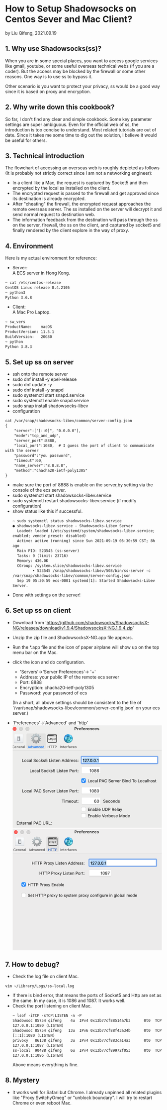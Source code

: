 # How to Setup Shadowsocks on Centos Sever and Mac Client?

by Liu Qifeng, 2021.09.19

## 1. Why use Shadowsocks(ss)?

When you are in some special places, you want to access google services like gmail, youtube, or some useful overseas technical webs (if you are a coder). But the access may be blocked by the firewall or some other reasons. One way is to use ss to bypass it. 

Other scenario is you want to protect your privacy, ss would be a good way since it is based on proxy and encryption. 

## 2. Why write down this cookbook?

So far, I don't find any clear and simple cookbook. Some key parameter settings are super ambiguous. Even for the official web of ss, the introduction is too concise to understand. Most related tutorials are out of date. Since it takes me some time to dig out the solution, I believe it would be useful for others. 

## 3. Technical introduction

The flowchart of accessing an overseas web is roughly depicted as follows (It is probably not strictly correct since I am not a networking engineer):
 * In a client like a Mac, the request is captured by Socket5 and then encrypted by the local ss installed on the client.
 * The encrypted request is passed to the firewall and get approved since its destination is already encrypted.  
 * After "cheating" the firewall, the encrypted request approaches the remote overseas server. The ss installed on the server will decrypt it and send normal request to destination web. 
 * The information feedback from the destination will pass through the ss on the server, firewall, the ss on the client, and captured by socket5 and finally rendered by the client explore in the way of proxy. 

## 4. Environment

Here is my actual environment for reference:
* Server:  
A ECS server in Hong Kong.
```
~ cat /etc/centos-release
CentOS Linux release 8.4.2105
~ python3
Python 3.6.8
```

* Client:   
A Mac Pro Laptop.
```
~ sw_vers
ProductName:	macOS
ProductVersion:	11.5.1
BuildVersion:	20G80
~ python
Python 3.8.3
```

## 5. Set up ss on server
* ssh onto the remote server
* sudo dnf install -y epel-release
* sudo dnf update -y
* sudo dnf install -y snapd
* sudo systemctl start snapd.service
* sudo systemctl enable snapd.service
* sudo snap install shadowsocks-libev
* configuration
```
cat /var/snap/shadowsocks-libev/common/server-config.json
{
    "server":["[::0]", "0.0.0.0"],
    "mode":"tcp_and_udp",
    "server_port":8888,
    "local_port":1080,  # I guess the port of client to communicate with the server
    "password":"you password",
    "timeout":60,
    "name_server":"8.8.8.8",
    "method":"chacha20-ietf-poly1305"
}
```
* make sure the port of 8888 is enable on the server,by setting via the console of the ecs server. 
* sudo systemctl start shadowsocks-libev.service
* sudo systemctl restart shadowsocks-libev.service (if modify configuration)
* show status like this if successful.
  ```
  ~ sudo systemctl status shadowsocks-libev.service
  ● shadowsocks-libev.service - Shadowsocks-Libev Server
    Loaded: loaded (/etc/systemd/system/shadowsocks-libev.service; enabled; vendor preset: disabled)
    Active: active (running) since Sun 2021-09-19 05:30:59 CST; 8h ago
    Main PID: 523545 (ss-server)
    Tasks: 0 (limit: 23716)
    Memory: 436.0K
    CGroup: /system.slice/shadowsocks-libev.service
           ‣ 523545 /snap/shadowsocks-libev/508/bin/ss-server -c /var/snap/shadowsocks-libev/common/server-config.json
    Sep 19 05:30:59 ecs-0001 systemd[1]: Started Shadowsocks-Libev Server.
  ```
* Done with settings on the server!

## 6. Set up ss on client

* Download from 'https://github.com/shadowsocks/ShadowsocksX-NG/releases/download/v1.9.4/ShadowsocksX-NG.1.9.4.zip'
* Unzip the zip file and ShadowsocksX-NG.app file appears. 
* Run the *.app file and the icon of paper airplane will show up on the top menu bar on the Mac.
* click the icon and do configuration.  
  + 'Servers'->'Server Preferences'-> '+'
  + Address: your public IP of the remote ecs server
  + Port: 8888
  + Encryption: chacha20-ietf-poly1305
  + Password: your password of ecs  

  (In a short, all above settings should be consistent to the file of '/var/snap/shadowsocks-libev/common/server-config.json' on your ecs server.) 
* 'Preferences'->'Advanced' and 'http'
  ![](ss-client-advanced-setting.png)
  ![](ss-client-http-setting.png)

## 7. How to debug?

* Check the log file on client Mac.
```
vim ~/Library/Logs/ss-local.log
```
* If there is bind error, that means the ports of Socket5 and Http are set as the same. In my case, it is 1086 and 1087. It works well. 
* Check the port listening on client Mac.
  ```
  ~ lsof -iTCP -sTCP:LISTEN -n -P
  Shadowsoc 85754 qifeng    4u  IPv4 0x13b77cf88514a7b3      0t0  TCP 127.0.0.1:1080 (LISTEN)
  Shadowsoc 85754 qifeng   13u  IPv6 0x13b77cf88f43a34b      0t0  TCP [::1]:1080 (LISTEN)
  privoxy   86138 qifeng    3u  IPv4 0x13b77cf883ca14a3      0t0  TCP 127.0.0.1:1087 (LISTEN)
  ss-local  90488 qifeng    6u  IPv4 0x13b77cf89972f053      0t0  TCP 127.0.0.1:1086 (LISTEN)
  ```
  Above means everything is fine. 

## 8. Mystery

* It works well for Safari but Chrome. I already unpinned all related plugins like "Proxy SwitchyOmeg" or "unblock boundary". I will try to restart Chrome or even reboot Mac. 
